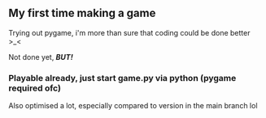 ## My first time making a game
Trying out pygame, i'm more than sure that coding could be done better >_<

Not done yet, ***BUT!***

### Playable already, just start game.py via python (pygame required ofc)
Also optimised a lot, especially compared to version in the main branch lol
